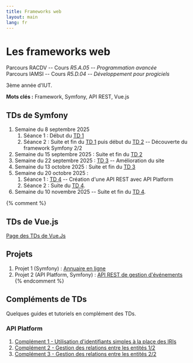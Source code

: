 ```yaml
---
title: Frameworks web
layout: main
lang: fr
---
```


# Les frameworks web

Parcours RACDV -- Cours *R5.A.05 -- Programmation avancée*  
Parcours IAMSI -- Cours *R5.D.04 -- Développement pour progiciels*

3ème année d'IUT.

**Mots clés :** Framework, Symfony, API REST, Vue.js

## TDs de Symfony

1. Semaine du 8 septembre 2025 
   1. Séance 1 : Début du [TD 1](tutorials/tutorial1)
   2. Séance 2 : Suite et fin du [TD 1](tutorials/tutorial1) puis début du [TD 2](tutorials/tutorial2) -- Découverte du framework Symfony 2/2
3. Semaine du 15 septembre 2025 : Suite et fin du [TD 2](tutorials/tutorial2)
4. Semaine du 22 septembre 2025 : [TD 3](tutorials/tutorial3) -- Amélioration du site
3. Semaine du 13 octobre 2025 : Suite et fin du [TD 3](tutorials/tutorial3) 
4. Semaine du 20 octobre 2025 :
    1. Séance 1 : [TD 4](tutorials/tutorial4) -- Création d'une API REST avec API Platform
    2. Séance 2 : Suite du [TD 4](tutorials/tutorial4).
5. Semaine du 10 novembre 2025 -- Suite et fin du [TD 4](tutorials/tutorial4).
 
{% comment %}
## TDs de Vue.js

[Page des TDs de Vue.Js](https://matthieu-rosenfeld.github.io/)

## Projets

1. Projet 1 (Symfony) : [Annuaire en ligne](tutorials/projet1)
2. Projet 2 (API Platform, Symfony) : [API REST de gestion d'événements](tutorials/projet2)
{% endcomment %}

## Compléments de TDs

Quelques guides et tutoriels en complément des TDs.

### API Platform

1. [Complément 1 - Utilisation d'identifiants simples à la place des IRIs](complements/complement1)
2. [Complément 2 - Gestion des relations entre les entités 1/2](complements/complement2)
3. [Complément 3 - Gestion des relations entre les entités 2/2](complements/complement3)
